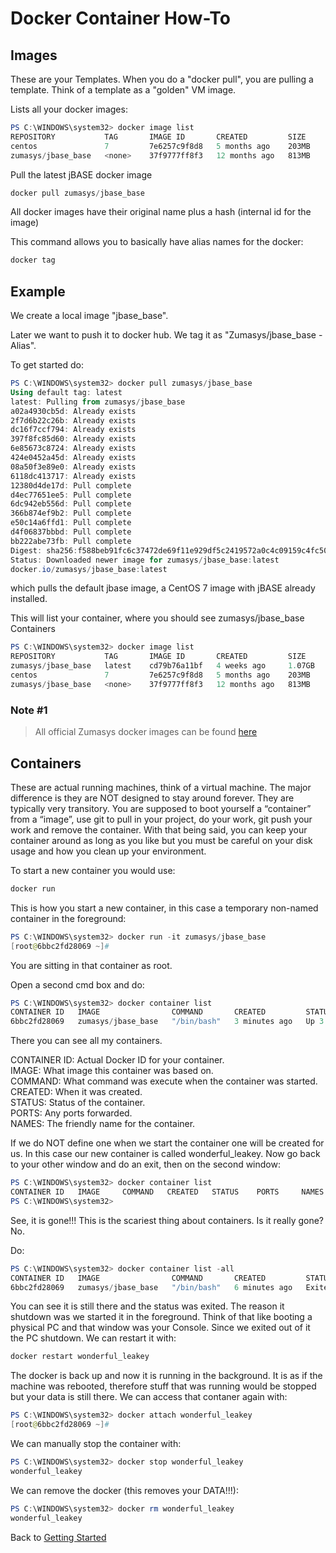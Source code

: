 # Docker Container How-To

<PageHeader />

## Images

These are your Templates. When you do a "docker pull", you are pulling a template. Think of a template as a "golden" VM image.

Lists all your docker images:

```powershell
PS C:\WINDOWS\system32> docker image list
REPOSITORY           TAG       IMAGE ID       CREATED         SIZE
centos               7         7e6257c9f8d8   5 months ago    203MB
zumasys/jbase_base   <none>    37f9777ff8f3   12 months ago   813MB
```

Pull the latest jBASE docker image

```powershell
docker pull zumasys/jbase_base
```

All docker images have their original name plus a hash (internal id for the image)

This command allows you to basically have alias names for the docker:

```powershell
docker tag 
```

## Example

We create a local image "jbase_base".

Later we want to push it to docker hub. We tag it as "Zumasys/jbase_base - Alias".  

To get started do:

```powershell
PS C:\WINDOWS\system32> docker pull zumasys/jbase_base
Using default tag: latest
latest: Pulling from zumasys/jbase_base
a02a4930cb5d: Already exists
2f7d6b22c26b: Already exists
dc16f7ccf794: Already exists
397f8fc85d60: Already exists
6e85673c8724: Already exists
424e0452a45d: Already exists
08a50f3e89e0: Already exists
6118dc413717: Already exists
12380d4de17d: Pull complete
d4ec77651ee5: Pull complete
6dc942eb556d: Pull complete
366b874ef9b2: Pull complete
e50c14a6ffd1: Pull complete
d4f06837bbbd: Pull complete
bb222abe73fb: Pull complete
Digest: sha256:f588beb91fc6c37472de69f11e929df5c2419572a0c4c09159c4fc50336b49de
Status: Downloaded newer image for zumasys/jbase_base:latest
docker.io/zumasys/jbase_base:latest
```

which pulls the default jbase image, a CentOS 7 image with jBASE already installed.  

This will list your container, where you should see zumasys/jbase_base Containers

```powershell
PS C:\WINDOWS\system32> docker image list
REPOSITORY           TAG       IMAGE ID       CREATED         SIZE
zumasys/jbase_base   latest    cd79b76a11bf   4 weeks ago     1.07GB
centos               7         7e6257c9f8d8   5 months ago    203MB
zumasys/jbase_base   <none>    37f9777ff8f3   12 months ago   813MB
```

### Note #1

>All official Zumasys docker images can be found [here](https://hub.docker.com/u/zumasys)

## Containers

These are actual running machines, think of a virtual machine. The major difference is they are NOT designed to stay around forever. They are typically very transitory. You are supposed to boot yourself a “container” from a “image”, use git to pull in your project, do your work, git push your work and remove the container. With that being said, you can keep your container around as long as you like but you must be careful on your disk usage and how you clean up your environment.

To start a new container you would use:

```powershell
docker run
```

This is how you start a new container, in this case a temporary non-named container in the foreground:

```powershell
PS C:\WINDOWS\system32> docker run -it zumasys/jbase_base
[root@6bbc2fd28069 ~]#
```

You are sitting in that container as root.  

Open a second cmd box and do:

```powershell
PS C:\WINDOWS\system32> docker container list
CONTAINER ID   IMAGE                COMMAND       CREATED         STATUS         PORTS     NAMES
6bbc2fd28069   zumasys/jbase_base   "/bin/bash"   3 minutes ago   Up 3 minutes             wonderful_leakey
```

There you can see all my containers.

CONTAINER ID: Actual Docker ID for your container.  
IMAGE: What image this container was based on.  
COMMAND: What command was execute when the container was started.  
CREATED: When it was created.  
STATUS: Status of the container.  
PORTS: Any ports forwarded.  
NAMES: The friendly name for the container.  

If we do NOT define one when we start the container one will be created for us. In this case our new container is called wonderful_leakey. Now go back to your other window and do an exit, then on the second window:

```powershell
PS C:\WINDOWS\system32> docker container list
CONTAINER ID   IMAGE     COMMAND   CREATED   STATUS    PORTS     NAMES
PS C:\WINDOWS\system32>
```

See, it is gone!!! This is the scariest thing about containers. Is it really gone? No.

Do:

```powershell
PS C:\WINDOWS\system32> docker container list -all
CONTAINER ID   IMAGE                COMMAND       CREATED         STATUS                          PORTS     NAMES
6bbc2fd28069   zumasys/jbase_base   "/bin/bash"   6 minutes ago   Exited (0) About a minute ago             wonderful_leakey
```

You can see it is still there and the status was exited. The reason it shutdown was we started it in the foreground. Think of that like booting a physical PC and that window was your Console. Since we exited out of it the PC shutdown. We can restart it with:

```powershell
docker restart wonderful_leakey
```

The docker is back up and now it is running in the background. It is as if the machine was rebooted, therefore stuff that was running would be stopped but your data is still there. We can access that contaner again with:

```powershell
PS C:\WINDOWS\system32> docker attach wonderful_leakey
[root@6bbc2fd28069 ~]#
```

We can manually stop the container with:

```powershell
PS C:\WINDOWS\system32> docker stop wonderful_leakey
wonderful_leakey
```

We can remove the docker (this removes your DATA!!!):

```powershell
PS C:\WINDOWS\system32> docker rm wonderful_leakey
wonderful_leakey
```

Back to [Getting Started](./../README.md)

<PageFooter />
